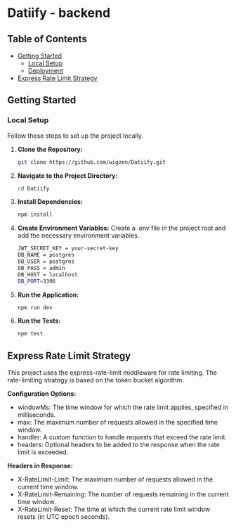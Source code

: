 # Datiify - backend

## Table of Contents

- [Getting Started](#getting-started)
  - [Local Setup](#local-setup)
  - [Deployment](#deployment)
- [Express Rate Limit Strategy](#express-rate-limit-strategy)

## Getting Started

### Local Setup

Follow these steps to set up the project locally.

1. **Clone the Repository:**

   ```bash
   git clone https://github.com/wigzen/Datiify.git
   ```

2. **Navigate to the Project Directory:**

   ```bash
   cd Datiify
   ```

3. **Install Dependencies:**

   ```bash
   npm install
   ```

4. **Create Environment Variables:**
   Create a .env file in the project root and add the necessary environment variables.

   ```bash
   JWT_SECRET_KEY = your-secret-key
   DB_NAME = postgres
   DB_USER = postgres
   DB_PASS = admin
   DB_HOST = localhost
   DB_PORT=3306
   ```

5. **Run the Application:**

   ```bash
   npm run dev
   ```

6. **Run the Tests:**

   ```bash
   npm test
   ```

## Express Rate Limit Strategy

This project uses the express-rate-limit middleware for rate limiting. The rate-limiting strategy is based on the token bucket algorithm.

**Configuration Options:**

- windowMs: The time window for which the rate limit applies, specified in milliseconds.
- max: The maximum number of requests allowed in the specified time window.
- handler: A custom function to handle requests that exceed the rate limit.
- headers: Optional headers to be added to the response when the rate limit is exceeded.

**Headers in Response:**

- X-RateLimit-Limit: The maximum number of requests allowed in the current time window.
- X-RateLimit-Remaining: The number of requests remaining in the current time window.
- X-RateLimit-Reset: The time at which the current rate limit window resets (in UTC epoch seconds).
